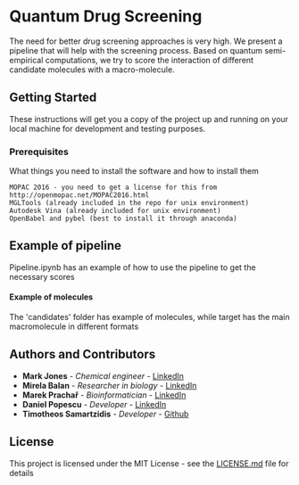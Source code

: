 # Quantum Drug Screening

The need for better drug screening approaches is very high. We present a pipeline that will help with the screening process. Based on quantum semi-empirical computations, we try to score the interaction of different candidate molecules with a macro-molecule.


## Getting Started

These instructions will get you a copy of the project up and running on your local machine for development and testing purposes. 

### Prerequisites

What things you need to install the software and how to install them

```
MOPAC 2016 - you need to get a license for this from http://openmopac.net/MOPAC2016.html
MGLTools (already included in the repo for unix environment)
Autodesk Vina (already included for unix environment)
OpenBabel and pybel (best to install it through anaconda)
```

## Example of pipeline

Pipeline.ipynb has an example of how to use the pipeline to get the necessary scores

#### Example of molecules

The 'candidates' folder has example of molecules, while target has the main macromolecule in different formats

## Authors and Contributors

* **Mark Jones** - *Chemical engineer* - [LinkedIn](https://www.linkedin.com/in/mark-jones-7730b1b4/)
* **Mirela Balan** - *Researcher in biology* - [LinkedIn](https://www.linkedin.com/in/mirelabalan/)
* **Marek Prachař** - *Bioinformatician* - [LinkedIn](https://www.linkedin.com/in/marek-prachar/)
* **Daniel Popescu** - *Developer* - [LinkedIn](https://www.linkedin.com/in/daniel-popescu-7554aa83/)
* **Timotheos Samartzidis** - *Developer* - [Github](https://github.com/timsamart)



## License

This project is licensed under the MIT License - see the [LICENSE.md](LICENSE.md) file for details


